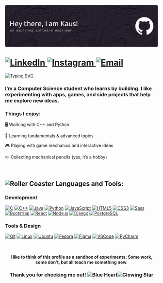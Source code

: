 <h1>
  <img src="headerFinal.png" alt="header"><p></p>
  
  <!-- Social badges -->
  <a href="https://www.linkedin.com/in/kaustubh-shirke-7a5772332/">
    <img src="https://ziadoua.github.io/m3-Markdown-Badges/badges/LinkedIn/linkedin3.svg" alt="LinkedIn">
  </a>
  <a href="https://instagram.com/kaus2006_lol">
    <img src="https://ziadoua.github.io/m3-Markdown-Badges/badges/Instagram/instagram3.svg" alt="Instagram">
  </a>
  <a href="https://mail.google.com/mail/?view=cm&fs=1&to=kaustubhshirke2006@gmail.com">
    <img src="https://ziadoua.github.io/m3-Markdown-Badges/badges/Gmail/gmail3.svg" alt="Email">
  </a>
</h1>

[![Typing SVG](https://readme-typing-svg.demolab.com?font=Fira+Code&size=25&pause=1000&color=CED6FF&width=950&lines=Welcome+to+my+little+corner+of+ideas+that+(sometimes)+work;A+collection+of+projects+held+together+by+caffeine+and+optimism)](https://git.io/typing-svg)

<h3> I’m a Computer Science student who learns by building. I like experimenting with apps, games, and side projects that help me explore new ideas.</h3>
<h3>Things I enjoy: </h3>

🖥️ Working with C++ and Python

🤖 Learning fundamentals & advanced topics

🎮 Playing with game mechanics and interactive ideas

✏️ Collecting mechanical pencils (yes, it’s a hobby)

<br>

<h2 align="left"><img src="https://raw.githubusercontent.com/Tarikul-Islam-Anik/Animated-Fluent-Emojis/master/Emojis/Travel%20and%20places/Roller%20Coaster.png" alt="Roller Coaster" width="25" height="25" /> Languages and Tools:</h2>

<h3>Development </h3>

[![C](https://ziadoua.github.io/m3-Markdown-Badges/badges/C/c2.svg)](https://en.wikipedia.org/wiki/C_(programming_language))
[![C++](https://ziadoua.github.io/m3-Markdown-Badges/badges/C++/c++2.svg)](https://isocpp.org/)
[![Java](https://ziadoua.github.io/m3-Markdown-Badges/badges/Java/java2.svg)](https://www.java.com/)
[![Python](https://ziadoua.github.io/m3-Markdown-Badges/badges/Python/python2.svg)](https://www.python.org/)
[![JavaScript](https://ziadoua.github.io/m3-Markdown-Badges/badges/Javascript/javascript2.svg)](https://developer.mozilla.org/en-US/docs/Web/JavaScript)
[![HTML5](https://ziadoua.github.io/m3-Markdown-Badges/badges/HTML/html2.svg)](https://developer.mozilla.org/en-US/docs/Web/Guide/HTML/HTML5)
[![CSS3](https://ziadoua.github.io/m3-Markdown-Badges/badges/CSS/css2.svg)](https://developer.mozilla.org/en-US/docs/Web/CSS)
[![Sass](https://ziadoua.github.io/m3-Markdown-Badges/badges/Sass/sass2.svg)](https://sass-lang.com/)
[![Bootstrap](https://ziadoua.github.io/m3-Markdown-Badges/badges/Bootstrap/bootstrap2.svg)](https://getbootstrap.com/)
[![React](https://ziadoua.github.io/m3-Markdown-Badges/badges/React/react2.svg)](https://react.dev/)
[![Node.js](https://ziadoua.github.io/m3-Markdown-Badges/badges/NodeJS/nodejs2.svg)](https://nodejs.org/)
[![Django](https://ziadoua.github.io/m3-Markdown-Badges/badges/Django/django2.svg)](https://www.djangoproject.com/)
[![PostgreSQL](https://ziadoua.github.io/m3-Markdown-Badges/badges/PostgreSQL/postgresql2.svg)](https://www.postgresql.org/)

<h3>Tools & Design </h3>

[![Git](https://ziadoua.github.io/m3-Markdown-Badges/badges/Git/git2.svg)](https://git-scm.com/)
[![Linux](https://ziadoua.github.io/m3-Markdown-Badges/badges/Linux/linux2.svg)](https://www.linux.org/)
[![Ubuntu](https://ziadoua.github.io/m3-Markdown-Badges/badges/Ubuntu/ubuntu2.svg)](https://ubuntu.com/)
[![Fedora](https://ziadoua.github.io/m3-Markdown-Badges/badges/Fedora/fedora2.svg)](https://getfedora.org/)
[![Figma](https://ziadoua.github.io/m3-Markdown-Badges/badges/Figma/figma2.svg)](https://www.figma.com/)
[![VSCode](https://ziadoua.github.io/m3-Markdown-Badges/badges/VisualStudio/visualstudio2.svg)](https://code.visualstudio.com/)
[![PyCharm](https://ziadoua.github.io/m3-Markdown-Badges/badges/PyCharm/pycharm2.svg)](https://www.jetbrains.com/pycharm/)

<br>

<!-- <h2> <img src="https://raw.githubusercontent.com/Tarikul-Islam-Anik/Animated-Fluent-Emojis/master/Emojis/Travel%20and%20places/Star.png" alt="Star" width="25" height="25" /> My Contributions </h2>

<div align="center">
  <img src="https://github-profile-trophy.vercel.app/?username=kauslol&theme=gruvbox&row=2&column=2&title=-Followers" alt="kauslol trophies" style="height: 225px;">
  <img>  
  <img src="https://streak-stats.demolab.com?user=KausLol&theme=gruvbox&card_width=460" alt="streak stats" style="height: 225px;;">
</div> -->

<h4 align="center"> I like to think of this profile as a sandbox of experiments; Some work, some don’t, but all teach me something new.</h4>  
<h3 align="center"> Thank you for checking me out! <img src="https://raw.githubusercontent.com/Tarikul-Islam-Anik/Animated-Fluent-Emojis/master/Emojis/Smilies/Blue%20Heart.png" alt="Blue Heart" width="25" height="25" /><img src="https://raw.githubusercontent.com/Tarikul-Islam-Anik/Animated-Fluent-Emojis/master/Emojis/Travel%20and%20places/Glowing%20Star.png" alt="Glowing Star" width="25" height="25" /></h3>

<!-- ![snake gif](https://github.com/KausLol/KausLol/blob/output/github-snake-dark.svg) -->
